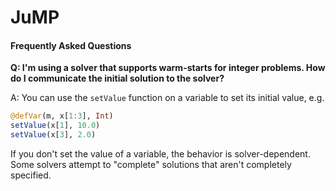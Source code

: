 JuMP
====
#### Frequently Asked Questions

**Q: I'm using a solver that supports warm-starts for integer problems. How do I communicate the initial solution to the solver?**

A: You can use the ``setValue`` function on a variable to set its initial value, e.g.

```julia
@defVar(m, x[1:3], Int)
setValue(x[1], 10.0)
setValue(x[3], 2.0)
```

If you don't set the value of a variable, the behavior is solver-dependent. Some solvers attempt to "complete" solutions that aren't completely specified.


